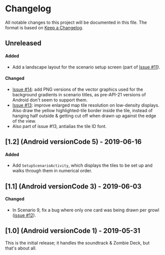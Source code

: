 # Changelog

All notable changes to this project will be documented in this file.  The
format is based on [Keep a Changelog](http://keepachangelog.com/en/1.0.0/).

## Unreleased
#### Added
- Add a landscape layout for the scenario setup screen (part of
  [Issue #11](https://github.com/kuhrusty/z15/issues/11)).

#### Changed
- [Issue #14](https://github.com/kuhrusty/z15/issues/14): add PNG
  versions of the vector graphics used for the background gradients in
  scenario titles, as pre-API-21 versions of Android don't seem to
  support them.
- [Issue #13](https://github.com/kuhrusty/z15/issues/13): improve
  enlarged map tile resolution on low-density displays.  Also draw the
  yellow highlighted-tile border inside the tile, instead of hanging
  half outside & getting cut off when drawn up against the edge of the
  view.
- Also part of issue #13, antialias the tile ID font.


## [1.2] (Android versionCode 5) - 2019-06-16
#### Added
- Add `SetupScenarioActivity`, which displays the tiles to be set up and
  walks through them in numerical order.


## [1.1] (Android versionCode 3) - 2019-06-03
#### Changed
- In Scenario 9, fix a bug where only one card was being drawn per growl
  ([issue #12](https://github.com/kuhrusty/z15/issues/12)).


## [1.0] (Android versionCode 1) - 2019-05-31

This is the initial release; it handles the soundtrack & Zombie Deck,
but that's about all.

